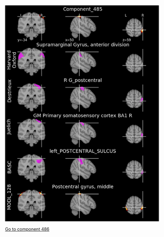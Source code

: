 


![485](preliminary/485.jpg "Component 485")

[Go to component 486](https://parietal-inria.github.io/MODL_atlas/512/486 "Component 486")